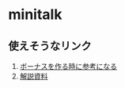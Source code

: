 # minitalk
## 使えそうなリンク
1. [ボーナスを作る時に参考になる](https://www.haya-programming.com/entry/2018/11/08/185349)
1. [解説資料](https://scrapbox.io/files/645763cf71dca0d205219559.pdf)
